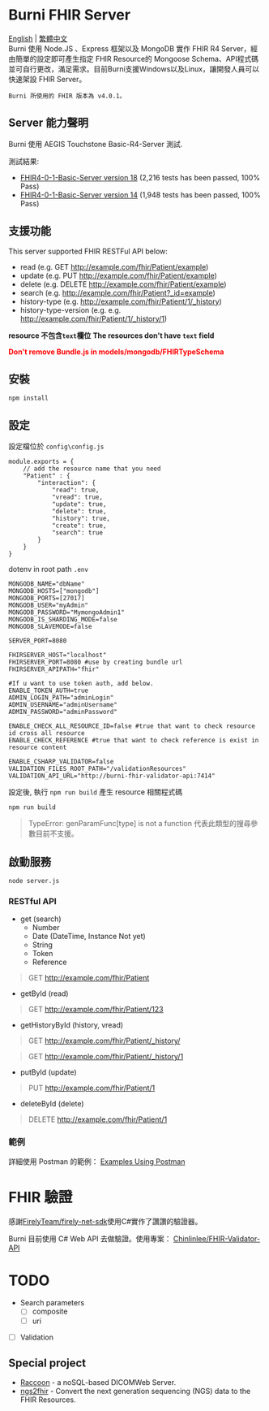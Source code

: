 <div>
    <h1>Burni FHIR Server</h1>
    <a href="README.md">English</a>
    <span> | </span>
    <a href="README.zh-TW.md">繁體中文</a>
    <br />
    Burni 使用 Node.JS 、Express 框架以及 MongoDB 實作 FHIR R4 Server，經由簡單的設定即可產生指定 FHIR Resource的 Mongoose Schema、API程式碼並可自行更改，滿足需求。目前Burni支援Windows以及Linux，讓開發人員可以快速架設 FHIR Server。

    Burni 所使用的 FHIR 版本為 v4.0.1。
</div>

## Server 能力聲明
Burni 使用 AEGIS Touchstone Basic-R4-Server 測試.

測試結果:
* [FHIR4-0-1-Basic-Server version 18](https://touchstone.aegis.net/touchstone/conformance/detail?suite=FHIR4-0-1-Basic-Server&sVersion=18&testSystem=5f9518730a120e4edef042ae&supportedOnly=false&cb=%2fFHIR4-0-1-Basic&format=ALL&published=true) (2,216 tests has been passed, 100% Pass)
* [FHIR4-0-1-Basic-Server version 14](https://touchstone.aegis.net/touchstone/conformance/detail?suite=FHIR4-0-1-Basic-Server&sVersion=14&testSystem=5f9518730a120e4edef042ae&supportedOnly=false&cb=%2FFHIR4-0-1-Basic&published=true) (1,948 tests has been passed, 100% Pass)
   
## 支援功能
This server supported FHIR RESTFul API below:
- read (e.g. GET http://example.com/fhir/Patient/example)
- update (e.g. PUT http://example.com/fhir/Patient/example)
- delete (e.g. DELETE http://example.com/fhir/Patient/example)
- search (e.g. http://example.com/fhir/Patient?_id=example)
- history-type (e.g. http://example.com/fhir/Patient/1/_history)
- history-type-version (e.g. e.g. http://example.com/fhir/Patient/1/_history/1)

**resource 不包含`text`欄位**
**The resources don't have `text` field**

<font color=red>**Don't remove Bundle.js in models/mongodb/FHIRTypeSchema**</font>

## 安裝
```bash=
npm install
```

## 設定

設定檔位於 `config\config.js`
```javascript=
module.exports = {
    // add the resource name that you need
    "Patient" : { 
        "interaction": {
            "read": true,
            "vread": true,
            "update": true,
            "delete": true,
            "history": true,
            "create": true,
            "search": true
        }
    }
}
```
dotenv in root path `.env`
```=
MONGODB_NAME="dbName"
MONGODB_HOSTS=["mongodb"]
MONGODB_PORTS=[27017]
MONGODB_USER="myAdmin"
MONGODB_PASSWORD="MymongoAdmin1"
MONGODB_IS_SHARDING_MODE=false
MONGODB_SLAVEMODE=false

SERVER_PORT=8080 

FHIRSERVER_HOST="localhost"
FHIRSERVER_PORT=8080 #use by creating bundle url
FHIRSERVER_APIPATH="fhir"

#If u want to use token auth, add below.
ENABLE_TOKEN_AUTH=true
ADMIN_LOGIN_PATH="adminLogin"  
ADMIN_USERNAME="adminUsername"
ADMIN_PASSWORD="adminPassword"

ENABLE_CHECK_ALL_RESOURCE_ID=false #true that want to check resource id cross all resource
ENABLE_CHECK_REFERENCE #true that want to check reference is exist in resource content
    
ENABLE_CSHARP_VALIDATOR=false
VALIDATION_FILES_ROOT_PATH="/validationResources"
VALIDATION_API_URL="http://burni-fhir-validator-api:7414"
```
設定後, 執行 `npm run build` 產生 resource 相關程式碼
```
npm run build
```
> TypeError: genParamFunc[type] is not a function 代表此類型的搜尋參數目前不支援。
## 啟動服務
```
node server.js
```

### RESTful API
- get (search)
    - Number
    - Date (DateTime, Instance Not yet)
    - String
    - Token
    - Reference
>GET http://example.com/fhir/Patient

- getById (read)
>GET http://example.com/fhir/Patient/123
- getHistoryById (history, vread)
>GET http://example.com/fhir/Patient/_history/

> GET http://example.com/fhir/Patient/_history/1
- putById (update)
> PUT http://example.com/fhir/Patient/1
- deleteById (delete)
> DELETE http://example.com/fhir/Patient/1

### 範例
詳細使用 Postman 的範例： [Examples Using Postman](https://github.com/Chinlinlee/Burni/blob/main/examples/Examples.md)

# FHIR 驗證
感謝[FirelyTeam/firely-net-sdk](https://github.com/FirelyTeam/firely-net-sdk)使用C#實作了讚讚的驗證器。

Burni 目前使用 C# Web API 去做驗證。使用專案： [Chinlinlee/FHIR-Validator-API](https://github.com/Chinlinlee/FHIR-Validator-API)

# TODO
- Search parameters
    - [ ] composite
    - [ ] uri  
- [ ] Validation

## Special project
- [Raccoon](https://github.com/cylab-tw/raccoon) - a noSQL-based DICOMWeb Server.
- [ngs2fhir](https://github.com/cylab-tw/ngs2fhir) - Convert the next generation sequencing (NGS) data to the FHIR Resources.
